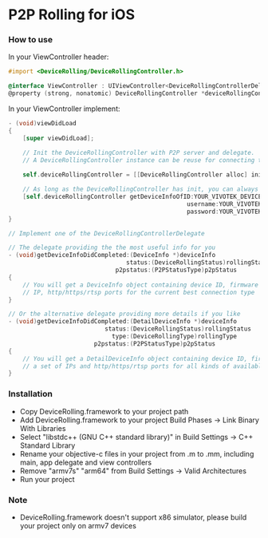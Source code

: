 P2P Rolling for iOS
================

### How to use
In your ViewController header:

```objective-c
#import <DeviceRolling/DeviceRollingController.h>

@interface ViewController : UIViewController<DeviceRollingControllerDelegate>
@property (strong, nonatomic) DeviceRollingController *deviceRollingController;
```

In your ViewController implement:

```objective-c
- (void)viewDidLoad
{
    [super viewDidLoad];

    // Init the DeviceRollingController with P2P server and delegate. 
    // A DeviceRollingController instance can be reuse for connecting to different devices, you don't need to create another new instance for each device.
    
    self.deviceRollingController = [[DeviceRollingController alloc] initWithP2PServerIP:YOUR_VIVOTEK_P2P_SERVER_IP port:YOUR_VIVOTEK_P2P_SERVER_PORT delegate:self];

    // As long as the DeviceRollingController has init, you can always call this function to establish P2P connection and get the latest P2P ports for your device
    [self.deviceRollingController getDeviceInfoOfID:YOUR_VIVOTEK_DEVICE_ID
                                                  username:YOUR_VIVOTEK_USERNAME
                                                  password:YOUR_VIVOTEK_PASSWORD];
}

// Implement one of the DeviceRollingControllerDelegate

// The delegate providing the the most useful info for you
- (void)getDeviceInfoDidCompleted:(DeviceInfo *)deviceInfo
                                 status:(DeviceRollingStatus)rollingStatus
                              p2pstatus:(P2PStatusType)p2pStatus
{
    // You will get a DeviceInfo object containing device ID, firmware version, username, password, 
    // IP, http/https/rtsp ports for the current best connection type
}

// Or the alternative delegate providing more details if you like
- (void)getDeviceInfoDidCompleted:(DetailDeviceInfo *)deviceInfo
                           status:(DeviceRollingStatus)rollingStatus
                             type:(DeviceRollingType)rollingType
                        p2pstatus:(P2PStatusType)p2pStatus
{
    // You will get a DetailDeviceInfo object containing device ID, firmware version, username, password, 
    // a set of IPs and http/https/rtsp ports for all kinds of available connection types and the current best connection type
}
```

### Installation
- Copy DeviceRolling.framework to your project path
- Add DeviceRolling.framework to your project Build Phases -> Link Binary With Libraries
- Select "libstdc++ (GNU C++ standard library)" in Build Settings -> C++ Standard Library
- Rename your objective-c files in your project from .m to .mm, including main, app delegate and view controllers
- Remove "armv7s" "arm64" from Build Settings -> Valid Architectures
- Run your project

### Note
- DeviceRolling.framework doesn't support x86 simulator, please build your project only on armv7 devices
